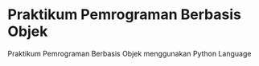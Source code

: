 # Praktikum Pemrograman Berbasis Objek
Praktikum Pemrograman Berbasis Objek menggunakan Python Language
